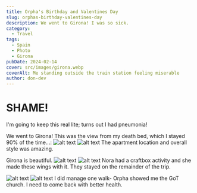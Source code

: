 ```yaml
---
title: Orpha's Birthday and Valentines Day
slug: orphas-birthday-valentines-day
description: We went to Girona! I was so sick.
category:
  - Travel
tags:
  - Spain
  - Photo
  - Girona
pubDate: 2024-02-14
cover: src/images/girona.webp
coverAlt: Me standing outside the train station feeling miserable
author: don-dev
---
```

# SHAME!
I'm going to keep this real lite; turns out I had pneumonia!

We went to Girona! This was the view from my death bed, which I stayed 90% of the time...:
![alt text](/images/Pasted_image_20240422093410.png)
![alt text](/images/Pasted_image_20240422093423.png)
The apartment location and overall style was amazing.

Girona is beautiful.
![alt text](/images/Pasted_image_20240422093500.png)
![alt text](/images/Pasted_image_20240422093519.png)
Nora had a craftbox activity and she made these wings with it. They stayed on the remainder of the trip.

![alt text](/images/Pasted_image_20240422093541.png)
![alt text](/images/Pasted_image_20240422093611.png)
I did manage one walk- Orpha showed me the GoT church. I need to come back with better health. 
